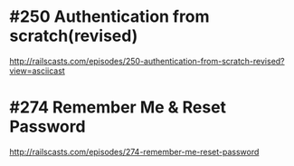 # #250 Authentication from scratch(revised)

http://railscasts.com/episodes/250-authentication-from-scratch-revised?view=asciicast

# #274 Remember Me & Reset Password

http://railscasts.com/episodes/274-remember-me-reset-password
